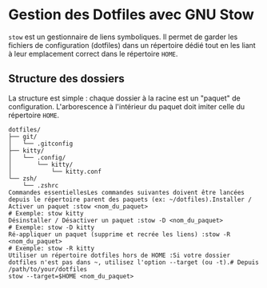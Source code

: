 
# Gestion des Dotfiles avec GNU Stow

`stow` est un gestionnaire de liens symboliques. Il permet de garder les fichiers de configuration (dotfiles) dans un répertoire dédié tout en les liant à leur emplacement correct dans le répertoire `HOME`.

## Structure des dossiers

La structure est simple : chaque dossier à la racine est un "paquet" de configuration. L'arborescence à l'intérieur du paquet doit imiter celle du répertoire `HOME`.

```plaintext
dotfiles/
├── git/
│   └── .gitconfig
├── kitty/
│   └── .config/
│       └── kitty/
│           └── kitty.conf
└── zsh/
    └── .zshrc
Commandes essentiellesLes commandes suivantes doivent être lancées depuis le répertoire parent des paquets (ex: ~/dotfiles).Installer / Activer un paquet :stow <nom_du_paquet>
# Exemple: stow kitty
Désinstaller / Désactiver un paquet :stow -D <nom_du_paquet>
# Exemple: stow -D kitty
Ré-appliquer un paquet (supprime et recrée les liens) :stow -R <nom_du_paquet>
# Exemple: stow -R kitty
Utiliser un répertoire dotfiles hors de HOME :Si votre dossier dotfiles n'est pas dans ~, utilisez l'option --target (ou -t).# Depuis /path/to/your/dotfiles
stow --target=$HOME <nom_du_paquet>
